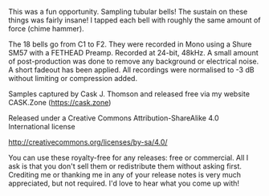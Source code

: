 This was a fun opportunity. Sampling tubular bells! The sustain on these things was fairly insane! I tapped each bell with roughly the same amount of force (chime hammer).

The 18 bells go from C1 to F2. 
They were recorded in Mono using a Shure SM57 with a FETHEAD Preamp. Recorded at 24-bit, 48kHz.
A small amount of post-production was done to remove any background or electrical noise. 
A short fadeout has been applied. 
All recordings were normalised to -3 dB without limiting or compression added.


Samples captured by Cask J. Thomson and released free via my website CASK.Zone (https://cask.zone)

Released under a Creative Commons Attribution-ShareAlike 4.0 International license

http://creativecommons.org/licenses/by-sa/4.0/

You can use these royalty-free for any releases: free or commercial. All I ask is that you don't sell them or redistribute them without asking first. Crediting me or thanking me in any of your release notes is very much appreciated, but not required. I'd love to hear what you come up with!